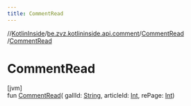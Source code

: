 ```yaml
---
title: CommentRead
---
```

//[KotlinInside](../../../index.html)/[be.zvz.kotlininside.api.comment](../index.html)/[CommentRead](index.html)
/[CommentRead](-comment-read.html)

# CommentRead

[jvm]\
fun [CommentRead](-comment-read.html)(
gallId: [String](https://kotlinlang.org/api/latest/jvm/stdlib/kotlin/-string/index.html),
articleId: [Int](https://kotlinlang.org/api/latest/jvm/stdlib/kotlin/-int/index.html),
rePage: [Int](https://kotlinlang.org/api/latest/jvm/stdlib/kotlin/-int/index.html))




